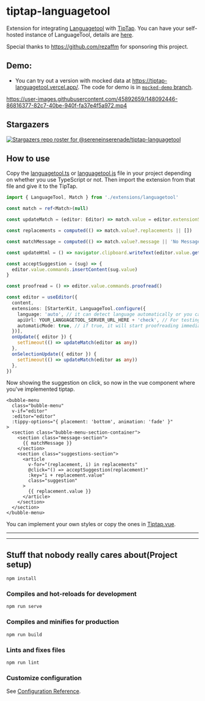 # tiptap-languagetool

Extension for integrating [Languagetool](https://languagetool.org/) with [TipTap](https://tiptap.dev). You can have your self-hosted instance of LanguageTool, details are [here](https://dev.languagetool.org/http-server). 

Special thanks to https://github.com/rezaffm for sponsoring this project.

## Demo:

- You can try out a version with mocked data at https://tiptap-languagetool.vercel.app/. The code for demo is in [`mocked-demo` branch](https://github.com/sereneinserenade/tiptap-languagetool/tree/mocked-demo).

https://user-images.githubusercontent.com/45892659/148092446-86816377-82c7-40be-940f-fa37e4f5a972.mp4

## Stargazers

[![Stargazers repo roster for @sereneinserenade/tiptap-languagetool](https://reporoster.com/stars/dark/sereneinserenade/tiptap-languagetool)](https://github.com/sereneinserenade/tiptap-languagetool/stargazers)


## How to use

Copy the [languagetool.ts](src/components/extensions/languagetool.ts) or [languagetool.js](dist/languagetool.js) file in your project depending on whether you use TypeScript or not. Then import the extension from that file and give it to the TipTap.

```ts
import { LanguageTool, Match } from './extensions/languagetool'

const match = ref<Match>(null)

const updateMatch = (editor: Editor) => match.value = editor.extensionStorage.languagetool.match

const replacements = computed(() => match.value?.replacements || [])

const matchMessage = computed(() => match.value?.message || 'No Message')

const updateHtml = () => navigator.clipboard.writeText(editor.value.getHTML())

const acceptSuggestion = (sug) => {
  editor.value.commands.insertContent(sug.value)
}

const proofread = () => editor.value.commands.proofread()

const editor = useEditor({
  content,
  extensions: [StarterKit, LanguageTool.configure({ 
    language: 'auto', // it can detect language automatically or you can write your own language like 'en-US'
    apiUrl: YOUR_LANGUAGETOOL_SERVER_URL_HERE + 'check', // For testing purposes, you can use [Public API](https://dev.languagetool.org/public-http-api), but keep an eye on the rules that they've written there
    automaticMode: true, // if true, it will start proofreading immediately otherwise only when you execute `proofread` command of the extension.
  })],
  onUpdate({ editor }) {
    setTimeout(() => updateMatch(editor as any))
  },
  onSelectionUpdate({ editor }) {
    setTimeout(() => updateMatch(editor as any))
  },
})
```

Now showing the suggestion on click, so now in the vue component where you've implemented tiptap.

```vue
<bubble-menu
  class="bubble-menu"
  v-if="editor"
  :editor="editor"
  :tippy-options="{ placement: 'bottom', animation: 'fade' }"
>
  <section class="bubble-menu-section-container">
    <section class="message-section">
      {{ matchMessage }}
    </section>
    <section class="suggestions-section">
      <article
        v-for="(replacement, i) in replacements"
        @click="() => acceptSuggestion(replacement)"
        :key="i + replacement.value"
        class="suggestion"
      >
        {{ replacement.value }}
      </article>
    </section>
  </section>
</bubble-menu>
```

You can implement your own styles or copy the ones in [Tiptap.vue](src/components/Tiptap.vue).

-------------------------------------------------------------
-------------------------------------------------------------

## Stuff that nobody really cares about(Project setup)
```
npm install
```

### Compiles and hot-reloads for development
```
npm run serve
```

### Compiles and minifies for production
```
npm run build
```

### Lints and fixes files
```
npm run lint
```

### Customize configuration
See [Configuration Reference](https://cli.vuejs.org/config/).
